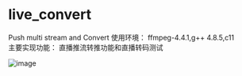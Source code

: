 # live_convert
 Push multi stream and Convert
使用环境：
ffmpeg-4.4.1,g++ 4.8.5,c11  
主要实现功能：
直播推流转推功能和直播转码测试

![image](https://user-images.githubusercontent.com/6112658/149910510-103fbc52-79e9-4afb-b9c3-a6c343c2f6d2.png)

